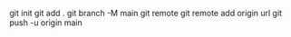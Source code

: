 git init
git add .
git branch -M main 
git remote 
git remote add origin url 
git push -u origin main 
